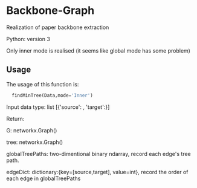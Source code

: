 # Backbone-Graph
Realization of paper backbone extraction

Python: version 3

Only inner mode is realised (it seems like global mode has some problem)

## Usage
The usage of this function is:
```python
  findMinTree(Data,mode='Inner')
```
Input data type:
  list [{'source': , 'target':}]

Return:

  G: networkx.Graph()
  
  tree: networkx.Graph()
  
  globalTreePaths: two-dimentional binary ndarray, record each edge's tree path.
  
  edgeDict: dictionary:{key=[source,target], value=int}, record the order of each edge in globalTreePaths
  
